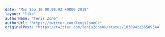 ```yaml
---
date: "Mon Sep 10 00:08:02 +0000 2018"
layout: "like"
authorName: "Tenis Zone"
authorUrl: "https://twitter.com/TenisZoneOk"
originalPost: "https://twitter.com/TenisZoneOk/status/1038942136589344769"
---
```

